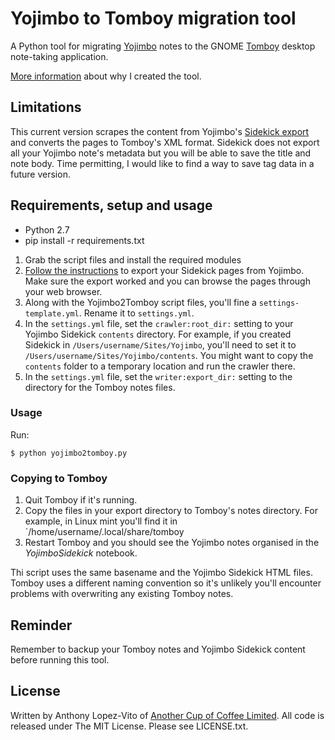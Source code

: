 # Yojimbo to Tomboy migration tool

A Python tool for migrating [Yojimbo](http://www.barebones.com/products/yojimbo/) notes to the GNOME [Tomboy](https://wiki.gnome.org/Apps/Tomboy) desktop note-taking application.

[More information](http://anothercoffee.net/yojimbo-to-tomboy-notes-migration-tool) about why I created the tool.

## Limitations

This current version scrapes the content from Yojimbo's [Sidekick export](http://www.barebones.com/products/yojimbo/tour-sidekick.html) and converts the pages to Tomboy's XML format. Sidekick does not export all your Yojimbo note's metadata but you will be able to save the title and note body. Time permitting, I would like to find a way to save tag data in a future version.


## Requirements, setup and usage

* Python 2.7
* pip install -r requirements.txt

1. Grab the script files and install the required modules
1. [Follow the instructions](http://www.barebones.com/products/yojimbo/tour-sidekick.html) to export your Sidekick pages from Yojimbo. Make sure the export worked and you can browse the pages through your web browser.
1. Along with the Yojimbo2Tomboy script files, you'll fine a `settings-template.yml`. Rename it to `settings.yml`.
1. In the `settings.yml` file, set the `crawler:root_dir:` setting to your Yojimbo Sidekick `contents` directory. For example, if you created Sidekick in `/Users/username/Sites/Yojimbo`, you'll need to set it to `/Users/username/Sites/Yojimbo/contents`. You might want to copy the `contents` folder to a temporary location and run the crawler there.
1. In the `settings.yml` file, set the `writer:export_dir:` setting to the directory for the Tomboy notes files.

### Usage

Run:

`$ python yojimbo2tomboy.py`

### Copying to Tomboy

1. Quit Tomboy if it's running.
1. Copy the files in your export directory to Tomboy's notes directory. For example, in Linux mint you'll find it in `/home/username/.local/share/tomboy
1. Restart Tomboy and you should see the Yojimbo notes organised in the *YojimboSidekick* notebook.

Thi script uses the same basename and the Yojimbo Sidekick HTML files. Tomboy uses a different naming convention so it's unlikely you'll encounter problems with overwriting any existing Tomboy notes.


## Reminder
Remember to backup your Tomboy notes and Yojimbo Sidekick content before running this tool.

## License
Written by Anthony Lopez-Vito of [Another Cup of Coffee Limited](http://anothercoffee.net). All code is released under The MIT License.
Please see LICENSE.txt.